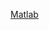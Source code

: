 [Matlab](Math,%20Statistics,%20Data-processing%20-info%20f2659a86d15c46b481985677d798ee53/Matlab%20212cb12257e4480cb63bb587ebb78715.md)
